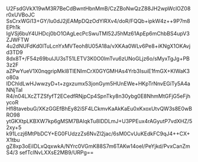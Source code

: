 U2FsdGVkX19wM3R7BeCdBwntHbnMmB/CzZBoNwQzZ88JH2wpWclOZ08r0xUVBoJC
SsCrxWGi13+GY/lu0dJ2jEAMpDQzOdYlRXv4/doR/FQQb+ipkW4z++9P7m8EPh1k
IgVSj6buY4UHDcj0bO1OAgLecPcSwuTMl52J5hMz61ApEp6mChbBS4upV3ZJWFTW
4u2dNUFdKd0lTuLcnYxMVTeoh8U05A18a/vXKAa0WLv6Pe8+iKNgX1OKAvjd3TD9
8dx8T+/F54z69bulJU3sT51LETV3K0O0lmTvu6zUNoGLjz6o/sMyxTgJg+PB3z2F
aZPwYueV1X0nqgripMkl8TlENImCrX0GYGMHAs4Yrb3IsuiE1fmGX+KIWaK3o80a
IDChldLwHJwwzyD+t+zgxzumx53jonGym5HUnEWe+HKpTrNnvEGiTy5A4aNNjTaI
R4/n04LXcZTZSfyfT2ECedfRNjpCp4SpnTky8n30ybg0E8NhmMtGFjG5eFjhycoR
Hfl8tavebuG/XKzGGEfBhEy82iSF4LCkmvKaAkKaEu0xKxoxUtvQW3s8E0wBRO98
ytGKXtpLKBXW7kp6gMSM7BAIqkTu8IDDLmJ+U3PPEux4rAGyutP7vdXHZ/52xy+5
k91Lczj6MtPbDCY+EG0FUdzzZs6NvZl2jac/6sM0CvUuKEdkFC9qJ4++CX+X1tbu
gZ8xp3oEiIDLxQqxwkA/NYrc0VGmK88S7m6TAKw14oeI/PeYjkd/PvxCanZmS4/3
sefTclNvLXXsE2MB9/URPg==
